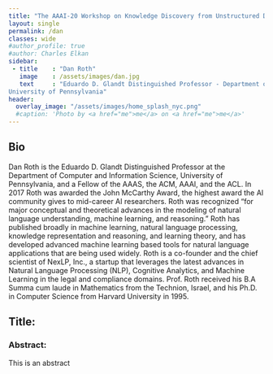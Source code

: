 ```yaml
---
title: "The AAAI-20 Workshop on Knowledge Discovery from Unstructured Data in Financial Services"
layout: single
permalink: /dan
classes: wide
#author_profile: true
#author: Charles Elkan
sidebar:
 - title    : "Dan Roth"
   image    : /assets/images/dan.jpg
   text     : "Eduardo D. Glandt Distinguished Professor - Department of Computer and information Science, 
University of Pennsylvania"
header:
  overlay_image: "/assets/images/home_splash_nyc.png"
  #caption: 'Photo by <a href="me">me</a> on <a href="me">me</a>'
---
```

<h2>Bio</h2>

Dan Roth is the Eduardo D. Glandt Distinguished Professor at the Department of Computer and Information Science, University of Pennsylvania, and a Fellow of the AAAS, the ACM, AAAI, and the ACL. In 2017 Roth was awarded the John McCarthy Award, the highest award the AI community gives to mid-career AI researchers. Roth was recognized “for major conceptual and theoretical advances in the modeling of natural language understanding, machine learning, and reasoning.”
Roth has published broadly in machine learning, natural language processing, knowledge representation and reasoning, and learning theory, and has developed advanced machine learning based tools for natural language applications that are being used widely. Roth is a co-founder and the chief scientist of NexLP, Inc., a startup that leverages the latest advances in Natural Language Processing (NLP), Cognitive Analytics, and Machine Learning in the legal and compliance domains.
Prof. Roth received his B.A Summa cum laude in Mathematics from the Technion, Israel, and his Ph.D. in Computer Science from Harvard University in 1995.

<h2>Title:</h2>
<h3>Abstract:</h3> This is an abstract